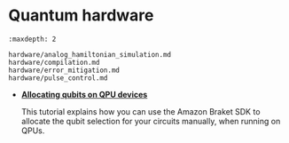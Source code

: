 # Quantum hardware

```{toctree}
:maxdepth: 2

hardware/analog_hamiltonian_simulation.md
hardware/compilation.md
hardware/error_mitigation.md
hardware/pulse_control.md
```

  * [**Allocating qubits on QPU devices**](https://mybinder.org/v2/gh/amazon-braket/amazon-braket-sdk-python.git/feature/read-the-docs?labpath=modules/Continue_Exploring/quantum_hardware/Allocating_Qubits_on_QPU_Devices.ipynb)

    This tutorial explains how you can use the Amazon Braket SDK to allocate the qubit selection for your circuits manually, when running on QPUs.
    